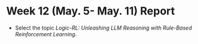 # Week 12 (May. 5- May. 11) Report 
+ Select the topic *Logic-RL: Unleashing LLM Reasoning with Rule-Based Reinforcement Learning*.
